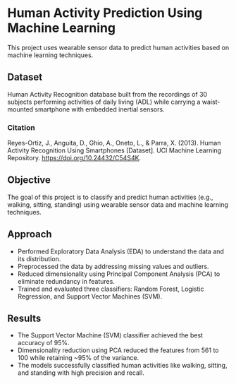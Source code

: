 # Human Activity Prediction Using Machine Learning

This project uses wearable sensor data to predict human activities based on machine learning techniques.

## Dataset

Human Activity Recognition database built from the recordings of 30 subjects performing activities of daily living (ADL) while carrying a waist-mounted smartphone with embedded inertial sensors.

### Citation
Reyes-Ortiz, J., Anguita, D., Ghio, A., Oneto, L., & Parra, X. (2013). Human Activity Recognition Using Smartphones [Dataset]. UCI Machine Learning Repository. https://doi.org/10.24432/C54S4K.

## Objective
The goal of this project is to classify and predict human activities (e.g., walking, sitting, standing) using wearable sensor data and machine learning techniques.

## Approach
- Performed Exploratory Data Analysis (EDA) to understand the data and its distribution.
- Preprocessed the data by addressing missing values and outliers.
- Reduced dimensionality using Principal Component Analysis (PCA) to eliminate redundancy in features.
- Trained and evaluated three classifiers: Random Forest, Logistic Regression, and Support Vector Machines (SVM).

## Results
- The Support Vector Machine (SVM) classifier achieved the best accuracy of 95%.
- Dimensionality reduction using PCA reduced the features from 561 to 100 while retaining ~95% of the variance.
- The models successfully classified human activities like walking, sitting, and standing with high precision and recall.
